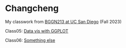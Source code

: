# Changcheng
My classwork from [BGGN213 at UC San Diego](https://bioboot.github.io/bggn213_F23/) (Fall 2023)

Class05: [Data vis with GGPLOT](https://bioboot.github.io/bggn213_F23/class-material/lab5.html)

Class06: [Something else](https://bioboot.github.io/bggn213_F23/class-material/lab_class06.pdf)
